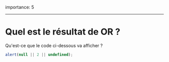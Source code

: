 importance: 5

---

# Quel est le résultat de OR ?

Qu'est-ce que le code ci-dessous va afficher ?

```js
alert(null || 2 || undefined);
```